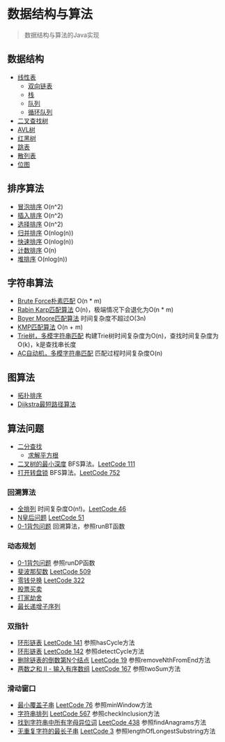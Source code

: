 # 数据结构与算法
> 数据结构与算法的Java实现

## 数据结构
* [线性表](src/main/java/datastructure/lineartable)
    * [双向链表](src/main/java/datastructure/lineartable/DoublyLinkedList.java)
    * [栈](src/main/java/datastructure/lineartable/Stack.java)
    * [队列](src/main/java/datastructure/lineartable/Queue.java)
    * [循环队列](src/main/java/datastructure/lineartable/CircularQueue.java)
* [二叉查找树](src/main/java/datastructure/binarysearchtree/BinarySearchTree.java)
* [AVL树](src/main/java/datastructure/balancedtree/AVLTree.java)
* [红黑树](src/main/java/datastructure/balancedtree/RedBlackTree.java)
* [跳表](src/main/java/datastructure/skiplist/SkipList.java)
* [散列表](src/main/java/datastructure/hashtable/HashTable.java)
* [位图](src/main/java/datastructure/bitmap/BitMap.java)

## 排序算法
* [冒泡排序](src/main/java/sort/BubbleSort.java)  O(n^2)
* [插入排序](src/main/java/sort/InsertionSort.java) O(n^2)
* [选择排序](src/main/java/sort/SelectionSort.java) O(n^2)
* [归并排序](src/main/java/sort/MergeSort.java) O(nlog(n))
* [快速排序](src/main/java/sort/QuickSort.java) O(nlog(n))
* [计数排序](src/main/java/sort/CountingSort.java) O(n)
* [堆排序](src/main/java/sort/HeapSort.java) O(nlog(n))
    
## 字符串算法
* [Brute Force朴素匹配](src/main/java/string/BruteForce.java) O(n * m)
* [Rabin Karp匹配算法](src/main/java/string/RabinKarp.java) O(n)，极端情况下会退化为O(n * m)
* [Boyer Moore匹配算法](src/main/java/string/BoyerMoore.java) 时间复杂度不超过O(3n)
* [KMP匹配算法](src/main/java/string/KMP.java) O(n + m)
* [Trie树，多模字符串匹配](src/main/java/string/Trie.java) 构建Trie树时间复杂度为O(n)，查找时间复杂度为O(k)，k是查找串长度
* [AC自动机，多模字符串匹配](src/main/java/string/AC.java) 匹配过程时间复杂度O(n)

## 图算法
* [拓扑排序](src/main/java/graph/Topology.java)
* [Dijkstra最短路径算法](src/main/java/graph/Dijkstra.java)

## 算法问题
* [二分查找](src/main/java/problems/BinarySearch.java)
    * [求解平方根](src/main/java/problems/BinarySearch.java)
* [二叉树的最小深度](src/main/java/problems/MinDepth.java) BFS算法。[LeetCode 111](https://leetcode-cn.com/problems/minimum-depth-of-binary-tree/)
* [打开转盘锁](src/main/java/problems/OpenLock.java) BFS算法。[LeetCode 752](https://leetcode-cn.com/problems/open-the-lock/) 

### 回溯算法
* [全排列](src/main/java/problems/Permutation.java) 时间复杂度O(n!)。[LeetCode 46](https://leetcode-cn.com/problems/permutations/)
* [N皇后问题](src/main/java/problems/NQueens.java) [LeetCode 51](https://leetcode-cn.com/problems/n-queens/)
* [0-1背包问题](src/main/java/problems/Backpack.java) 回溯算法，参照runBT函数

### 动态规划
* [0-1背包问题](src/main/java/problems/Backpack.java) 参照runDP函数
* [斐波那契数](src/main/java/problems/Fibonacci.java) [LeetCode 509](https://leetcode-cn.com/problems/fibonacci-number/)
* [零钱兑换](src/main/java/problems/CoinChange.java) [LeetCode 322](https://leetcode-cn.com/problems/coin-change/)
* [股票买卖](src/main/java/problems/Stock.java)
* [打家劫舍](src/main/java/problems/HouseRobber.java)
* [最长递增子序列](src/main/java/problems/LIS.java)

### 双指针
* [环形链表](src/main/java/problems/TwoPointers.java) [LeetCode 141](https://leetcode-cn.com/problems/linked-list-cycle/) 参照hasCycle方法
* [环形链表](src/main/java/problems/TwoPointers.java) [LeetCode 142](https://leetcode-cn.com/problems/linked-list-cycle-ii/) 参照detectCycle方法
* [删除链表的倒数第N个结点](src/main/java/problems/TwoPointers.java) [LeetCode 19](https://leetcode-cn.com/problems/remove-nth-node-from-end-of-list/) 参照removeNthFromEnd方法
* [两数之和 II - 输入有序数组](src/main/java/problems/TwoPointers.java) [LeetCode 167](https://leetcode-cn.com/problems/two-sum-ii-input-array-is-sorted/) 参照twoSum方法

### 滑动窗口
* [最小覆盖子串](src/main/java/problems/SlideWindow.java) [LeetCode 76](https://leetcode-cn.com/problems/minimum-window-substring/) 参照minWindow方法
* [字符串排列](src/main/java/problems/SlideWindow.java) [LeetCode 567](https://leetcode-cn.com/problems/permutation-in-string/) 参照checkInclusion方法
* [找到字符串中所有字母异位词](src/main/java/problems/SlideWindow.java) [LeetCode 438](https://leetcode-cn.com/problems/find-all-anagrams-in-a-string/) 参照findAnagrams方法
* [无重复字符的最长子串](src/main/java/problems/SlideWindow.java) [LeetCode 3](https://leetcode-cn.com/problems/longest-substring-without-repeating-characters/) 参照lengthOfLongestSubstring方法